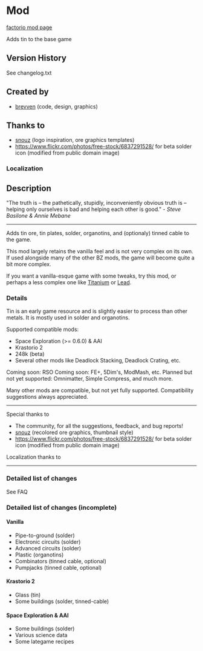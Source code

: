 # Mod

[factorio mod page](https://mods.factorio.com/mod/bztin)

Adds tin to the base game

## Version History
See changelog.txt

## Created by

- [brevven](https://mods.factorio.com/user/brevven) (code, design, graphics)

## Thanks to 
- [snouz](https://github.com/snouz) (logo inspiration, ore graphics templates)
- https://www.flickr.com/photos/free-stock/6837291528/ for beta solder icon (modified from public domain image)

### Localization




## Description

"The truth is – the pathetically, stupidly, inconveniently obvious truth is – helping only ourselves is bad and helping each other is good." - *Steve Basilone & Annie Mebane*

----

Adds tin ore, tin plates, solder, organotins, and (optionaly) tinned cable to the game.

This mod largely retains the vanilla feel and is not very complex on its own. If used alongside many of the other BZ mods, the game will become quite a bit more complex.

If you want a vanilla-esque game with some tweaks, try this mod, or perhaps a less complex one like [Titanium](https://mods.factorio.com/mod/bztitanium) or [Lead](https://mods.factorio.com/mod/bzlead).

### Details
Tin is an early game resource and is slightly easier to process than other metals. It is mostly used in solder and organotins.

Supported compatible mods:

- Space Exploration (>= 0.6.0) & AAI
- Krastorio 2
- 248k (beta)
- Several other mods like Deadlock Stacking, Deadlock Crating, etc.

Coming soon: RSO
Coming soon: FE+, 5Dim's, ModMash, etc.
Planned but not yet supported: Omnimatter, Simple Compress, and much more.

Many other mods are compatible, but not yet fully supported. Compatibility suggestions always appreciated.

---- 
Special thanks to 

- The community, for all the suggestions, feedback, and bug reports!
- [snouz](https://mods.factorio.com/user/snouz) (recolored ore graphics, thumbnail style)
- https://www.flickr.com/photos/free-stock/6837291528/ for beta solder icon (modified from public domain image)

Localization thanks to

----

### Detailed list of changes
See FAQ

### Detailed list of changes (incomplete)

#### Vanilla

- Pipe-to-ground (solder)
- Electronic circuits (solder)
- Advanced circuits (solder)
- Plastic (organotins)
- Combinators (tinned cable, optional)
- Pumpjacks (tinned cable, optional)

#### Krastorio 2

- Glass (tin)
- Some buildings (solder, tinned-cable)

#### Space Exploration & AAI
- Some buildings (solder)
- Various science data
- Some lategame recipes
